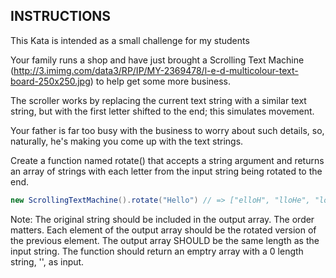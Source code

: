 ## INSTRUCTIONS

This Kata is intended as a small challenge for my students

Your family runs a shop and have just brought a Scrolling Text Machine (http://3.imimg.com/data3/RP/IP/MY-2369478/l-e-d-multicolour-text-board-250x250.jpg) to help get some more business.

The scroller works by replacing the current text string with a similar text string, but with the first letter shifted to the end; this simulates movement.

Your father is far too busy with the business to worry about such details, so, naturally, he's making you come up with the text strings.

Create a function named rotate() that accepts a string argument and returns an array of strings with each letter from the input string being rotated to the end.
```java
new ScrollingTextMachine().rotate("Hello") // => ["elloH", "lloHe", "loHel", "oHell", "Hello"]
```
Note: The original string should be included in the output array. The order matters. Each element of the output array should be the rotated version of the previous element. The output array SHOULD be the same length as the input string. The function should return an emptry array with a 0 length string, '', as input.